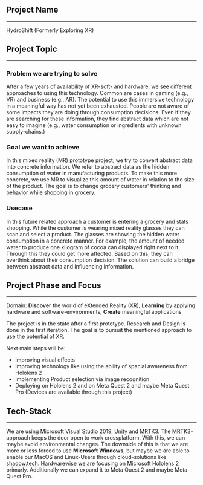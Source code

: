 ## Project Name

---

HydroShift (Formerly Exploring XR)


## Project Topic

---

### Problem we are trying to solve
After a few years of availability of XR-soft- and hardware, we see different approaches to using this technology. Common are cases in gaming (e.g., VR) and business (e.g., AR). The potential to use this immersive technology in a meaningful way has not yet been exhausted.
People are not aware of some impacts they are doing through consumption decisions. Even if they are searching for these information, they find abstract data which are not easy to imagine (e.g., water consumption or ingredients with unknown supply-chains.)

### Goal we want to achieve
In this mixed reality (MR) prototype project, we try to convert abstract data into concrete information. We refer to abstract data as the hidden consumption of water in manufacturing products. To make this more concrete, we use MR to visualize this amount of water in relation to the size of the product. The goal is to change grocery customers' thinking and behavior while shopping in grocery.


### Usecase
In this future related approach a customer is entering a grocery and stats shopping. While the customer is wearing  mixed reality glasses they can scan and select a product. The glasses are showing the hidden water consumption in a concrete manner. For example, the amount of needed water to produce one kilogram of cocoa can displayed right next to it. Through this they could get more affected. Based on this, they can overthink about their consumption decision. The solution can build a bridge between abstract data and influencing information. 

## Project Phase and Focus

---
Domain: **Discover** the world of eXtended Reality (XR), **Learning** by applying hardware and software-environments, **Create** meaningful applications

The project is in the state after a first prototype. Research and Design is done in the first iteration. The goal is to pursuit the mentioned approach to use the potential of XR.

Next main steps will be:
- Improving visual effects
- Improving technology like using the ability of spacial awareness from Hololens 2
- Implementing Product selection via image recognition
- Deploying on Hololens 2 and on Meta Quest 2 and maybe Meta Quest Pro (Devices are available through this project)


## Tech-Stack

---

We are using Microsoft Visual Studio 2019, [Unity](https://unity.com/) and [MRTK3](https://docs.microsoft.com/en-us/windows/mixed-reality/mrtk-unity/mrtk3-overview/).
The MRTK3-approach keeps the door open to work crossplatform. With this, we can maybe avoid environmental changes. The downside of this is that we are more or less forced to use **Microsoft Windows**, but maybe we are able to enable our MacOS and Linux-Users through cloud-solutions like [shadow.tech](shadow.tech).
Hardwarewise we are focusing on Microsoft Hololens 2 primarly. Additionally we can expand it to Meta Quest 2 and maybe Meta Quest Pro.
